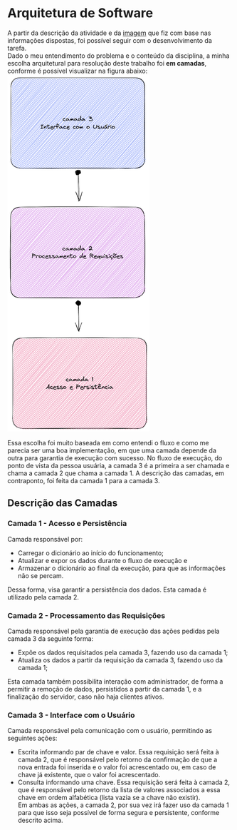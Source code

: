 # Arquitetura de Software

A partir da descrição da atividade e da [imagem](assets/draw-remote-dictionary.png) que fiz com base nas informações dispostas, foi possível seguir com o desenvolvimento da tarefa.  
Dado o meu entendimento do problema e o conteúdo da disciplina, a minha escolha arquitetural para resolução deste trabalho foi **em camadas**, conforme é possível visualizar na figura abaixo:  
![](assets/layered-architecture.png)

Essa escolha foi muito baseada em como entendi o fluxo e como me parecia ser uma boa implementação, em que uma camada depende da outra para garantia de execução com sucesso. No fluxo de execução, do ponto de vista da pessoa usuária, a camada 3 é a primeira a ser chamada e chama a camada 2 que chama a camada 1. A descrição das camadas, em contraponto, foi feita da camada 1 para a camada 3.  

## Descrição das Camadas

### Camada 1 - Acesso e Persistência
Camada responsável por: 
- Carregar o dicionário ao início do funcionamento;
- Atualizar e expor os dados durante o fluxo de execução e
- Armazenar o dicionário ao final da execução, para que as informações não se percam.

Dessa forma, visa garantir a persistência dos dados.
Esta camada é utilizado pela camada 2.

### Camada 2 - Processamento das Requisições
Camada responsável pela garantia de execução das ações pedidas pela camada 3 da seguinte forma:
- Expõe os dados requisitados pela camada 3, fazendo uso da camada 1;
- Atualiza os dados a partir da requisição da camada 3, fazendo uso da camada 1;

Esta camada também possibilita interação com administrador, de forma a permitir a remoção de dados, persistidos a partir da camada 1, e a finalização do servidor, caso não haja clientes ativos.

### Camada 3 - Interface com o Usuário

Camada responsável pela comunicação com o usuário, permitindo as seguintes ações:
- Escrita informando par de chave e valor. Essa requisição será feita à camada 2, que é responsável pelo retorno da confirmação de que a nova entrada foi inserida e o valor foi acrescentado ou, em caso de chave já existente, que o valor foi acrescentado. 
- Consulta informando uma chave. Essa requisição será feita à camada 2, que é responsável pelo retorno da lista de valores associados a essa chave em ordem alfabética (lista vazia se a chave não existir).  
Em ambas as ações, a camada 2, por sua vez irá fazer uso da camada 1 para que isso seja possível de forma segura e persistente, conforme descrito acima.